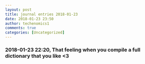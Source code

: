 ```yaml
---
layout: post
title: journal entries 2018-01-23
date: 2018-01-23 23:50
author: techenomics1
comments: true
categories: [Uncategorized]
---
```

### 2018-01-23 22:20, That feeling when you compile a full dictionary that you like <3   
